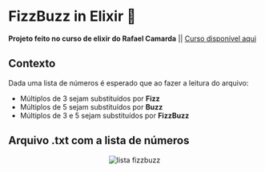 # FizzBuzz in Elixir 💜

**Projeto feito no curso de elixir do Rafael Camarda** || [Curso disponível aqui](https://www.udemy.com/share/103ra03@5HkFRmhJqB-v9c93uWkw6ELsQBKZM_avowNh4L0Fjys_0OhWRGZ6vTWKc3QoEKMp1A==/)

## Contexto

Dada uma lista de números é esperado que ao fazer a leitura do arquivo:

 * Múltiplos de 3 sejam substituídos por __Fizz__
 * Múltiplos de 5 sejam substituídos por __Buzz__
 * Múltiplos de 3 e 5 sejam substituídos por __FizzBuzz__

##
## __Arquivo .txt com a lista de números__
<p align="center">
  <img alt="lista fizzbuzz" src="https://github.com/laisacsts/images-gifs-others/blob/main/listanumeros.gif">
</p>

##


